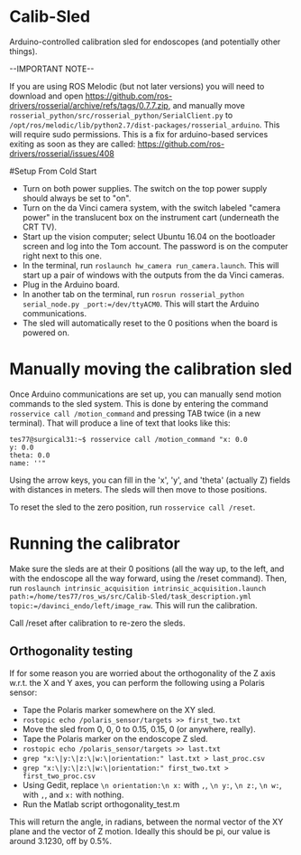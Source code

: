 # Calib-Sled
Arduino-controlled calibration sled for endoscopes (and potentially other things).

--IMPORTANT NOTE--

If you are using ROS Melodic (but not later versions) you will need to download and open https://github.com/ros-drivers/rosserial/archive/refs/tags/0.7.7.zip, and manually move `rosserial_python/src/rosserial_python/SerialClient.py` to `/opt/ros/melodic/lib/python2.7/dist-packages/rosserial_arduino`. This will require sudo permissions.
This is a fix for arduino-based services exiting as soon as they are called: https://github.com/ros-drivers/rosserial/issues/408

#Setup From Cold Start
* Turn on both power supplies. The switch on the top power supply should always be set to "on".
* Turn on the da Vinci camera system, with the switch labeled "camera power" in the translucent box on the instrument cart (underneath the CRT TV).
* Start up the vision computer; select Ubuntu 16.04 on the bootloader screen and log into the Tom account. The password is on the computer right next to this one.
* In the terminal, run `roslaunch hw_camera run_camera.launch`. This will start up a pair of windows with the outputs from the da Vinci cameras.
* Plug in the Arduino board.
* In another tab on the terminal, run `rosrun rosserial_python serial_node.py _port:=/dev/ttyACM0`. This will start the Arduino communications.
* The sled will automatically reset to the 0 positions when the board is powered on.

# Manually moving the calibration sled
Once Arduino communications are set up, you can manually send motion commands to the sled system. This is done by entering the command `rosservice call /motion_command` and pressing TAB twice (in a new terminal). That will produce a line of text that looks like this:
```
tes77@surgical31:~$ rosservice call /motion_command "x: 0.0
y: 0.0
theta: 0.0
name: ''" 
```

Using the arrow keys, you can fill in the 'x', 'y', and 'theta' (actually Z) fields with distances in meters. The sleds will then move to those positions.

To reset the sled to the zero position, run `rosservice call /reset`.

# Running the calibrator

Make sure the sleds are at their 0 positions (all the way up, to the left, and with the endoscope all the way forward, using the /reset command).
Then, run `roslaunch intrinsic_acquisition intrinsic_acquisition.launch path:=/home/tes77/ros_ws/src/Calib-Sled/task_description.yml topic:=/davinci_endo/left/image_raw`. This will run the calibration.

Call /reset after calibration to re-zero the sleds.


## Orthogonality testing

If for some reason you are worried about the orthogonality of the Z axis w.r.t. the X and Y axes, you can perform the following using a Polaris sensor:

* Tape the Polaris marker somewhere on the XY sled.
* ``rostopic echo /polaris_sensor/targets >> first_two.txt``
* Move the sled from 0, 0, 0 to 0.15, 0.15, 0 (or anywhere, really).
* Tape the Polaris marker on the endoscope Z sled.
* ``rostopic echo /polaris_sensor/targets >> last.txt``
* ``grep "x:\|y:\|z:\|w:\|orientation:" last.txt > last_proc.csv``
* ``grep "x:\|y:\|z:\|w:\|orientation:" first_two.txt > first_two_proc.csv``
* Using Gedit, replace ``\n orientation:\n x:`` with ``,``, ``\n y:``, ``\n z:``, ``\n w:``, with ``,``, and `` x: `` with nothing.
* Run the Matlab script orthogonality_test.m

This will return the angle, in radians, between the normal vector of the XY plane and the vector of Z motion. Ideally this should be pi, our value is around 3.1230, off by 0.5%.
